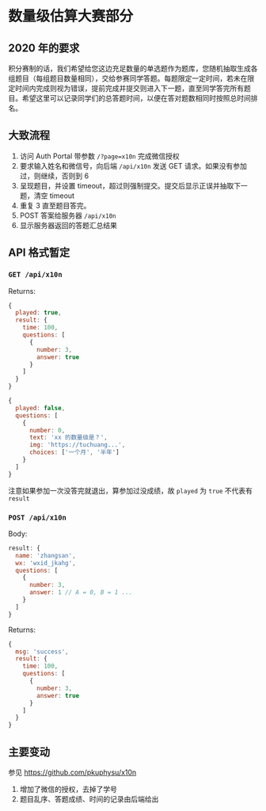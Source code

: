 # 数量级估算大赛部分

## 2020 年的要求

积分赛制的话，我们希望给您这边充足数量的单选题作为题库，您随机抽取生成各组题目（每组题目数量相同），交给参赛同学答题。每题限定一定时间，若未在限定时间内完成则视为错误，提前完成并提交则进入下一题，直至同学答完所有题目。希望这里可以记录同学们的总答题时间，以便在答对题数相同时按照总时间排名。

## 大致流程

1. 访问 Auth Portal 带参数 `/?page=x10n` 完成微信授权
2. 要求输入姓名和微信号，向后端 `/api/x10n` 发送 GET 请求。如果没有参加过，则继续，否则到 6
3. 呈现题目，并设置 timeout，超过则强制提交。提交后显示正误并抽取下一题，清空 timeout
4. 重复 3 直至题目答完。
5. POST 答案给服务器 `/api/x10n`
6. 显示服务器返回的答题汇总结果

## API 格式暂定

### `GET /api/x10n`

Returns:
```js
{
  played: true,
  result: {
    time: 100,
    questions: [
      {
        number: 3,
        answer: true
      }
    ]
  }
}
```

```js
{
  played: false,
  questions: [
    {
      number: 0,
      text: 'xx 的数量级是？',
      img: 'https://tuchuang...',
      choices: ['一个月', '半年']
    }
  ]
}
```

注意如果参加一次没答完就退出，算参加过没成绩，故 `played` 为 `true` 不代表有 `result`

### `POST /api/x10n`

Body:
```js
result: {
  name: 'zhangsan',
  wx: 'wxid_jkahg',
  questions: [
    {
      number: 3,
      answer: 1 // A = 0, B = 1 ...
    }
  ]
}
```

Returns:
```js
{
  msg: 'success',
  result: {
    time: 100,
    questions: [
      {
        number: 3,
        answer: true
      }
    ]
  }
}
```

## 主要变动

参见 <https://github.com/pkuphysu/x10n>

1. 增加了微信的授权，去掉了学号
2. 题目乱序、答题成绩、时间的记录由后端给出
